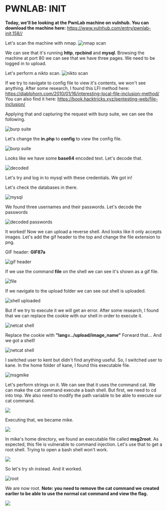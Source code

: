 # PWNLAB: INIT
**Today, we'll be looking at the PwnLab machine on vulnhub.
You can download the machine here:**
<https://www.vulnhub.com/entry/pwnlab-init,158//>

Let's scan the machine with nmap.
![nmap scan](https://raw.githubusercontent.com/user3016/vulnhub-writepus/main/pwnlab/pics/pic1.jpg)

We can see that it's running **http**, **rpcbind** and **mysql**.
Browsing the machine at port 80 we can see that we have three pages.
We need to be logged in to upload.

Let's perform a nikto scan. 
![nikto scan](https://raw.githubusercontent.com/user3016/vulnhub-writepus/main/pwnlab/pics/pic2.png)


If we try to navigate to config file to view it's contents, we won't see anything.
After some research, I found this LFI method here:
<https://diablohorn.com/2010/01/16/interesting-local-file-inclusion-method/>
You can also find it here: <https://book.hacktricks.xyz/pentesting-web/file-inclusion/>

Applying that and capturing the request with burp suite, we can see the following.

![burp suite](https://raw.githubusercontent.com/user3016/vulnhub-writepus/main/pwnlab/pics/pic3.png)

Let's change the **in.php** to **config** to view the config file.

![burp suite](https://raw.githubusercontent.com/user3016/vulnhub-writepus/main/pwnlab/pics/pic4.png)

Looks like we have some **base64** encoded text.
Let's decode that.

![decoded](https://raw.githubusercontent.com/user3016/vulnhub-writepus/main/pwnlab/pics/pic5.png)

Let's try and log in to mysql with these credentials.
We got in!

Let's check the databases in there.

![mysql](https://raw.githubusercontent.com/user3016/vulnhub-writepus/main/pwnlab/pics/pic6.png)

We found three usernames and their passwords.
Let's decode the passwords

![decoded passwords](https://raw.githubusercontent.com/user3016/vulnhub-writepus/main/pwnlab/pics/pic7.png)

It worked! 
Now we can upload a reverse shell.
And looks like it only accepts images.
Let's add the gif header to the top and change the file extension to png.

GIF header: **GIF87a**

![gif header](https://raw.githubusercontent.com/user3016/vulnhub-writepus/main/pwnlab/pics/pic8.png)

If we use the command **file** on the shell we can see it's shown as a gif file.

![file](https://raw.githubusercontent.com/user3016/vulnhub-writepus/main/pwnlab/pics/pic9.png)

If we navigate to the upload folder we can see out shell is uploaded.

![shell uploaded](https://raw.githubusercontent.com/user3016/vulnhub-writepus/main/pwnlab/pics/pic10.png)

But if we try to execute it we will get an error.
After some research, I found that we can replace the cookie with our shell in order to execute it.

![netcat shell](https://raw.githubusercontent.com/user3016/vulnhub-writepus/main/pwnlab/pics/pic11.png)

Replace the cookie with **"lang=../upload/image_name"**
Forward that...
And we got a shell!

![netcat shell](https://raw.githubusercontent.com/user3016/vulnhub-writepus/main/pwnlab/pics/pic12.png)

I switched user to kent but didn't find anything useful.
So, I switched user to kane.
In the home folder of kane, I found this executable file.

![msgmike](https://raw.githubusercontent.com/user3016/vulnhub-writepus/main/pwnlab/pics/pic13.png)

Let's perform strings on it.
We can see that it uses the command cat.
We can make the cat command execute a bash shell.
But first, we need to cd into tmp.
We also need to modify the path variable to be able to execute our cat command.

![](https://raw.githubusercontent.com/user3016/vulnhub-writepus/main/pwnlab/pics/pic14.png)

Executing that, we became mike.

![](https://raw.githubusercontent.com/user3016/vulnhub-writepus/main/pwnlab/pics/pic15.png)

In mike's home directory, we found an executable file called **msg2root**.
As expected, this file is vulnerable to command injection.
Let's use that to get a root shell.
Trying to open a bash shell won't work.

![](https://raw.githubusercontent.com/user3016/vulnhub-writepus/main/pwnlab/pics/pic16.png)

So let's try sh instead.
And it worked.

![root](https://raw.githubusercontent.com/user3016/vulnhub-writepus/main/pwnlab/pics/pic17.png)

We are now root.
**Note: you need to remove the cat command we created earlier to be able to use the normal cat command and view the flag.**

![](https://raw.githubusercontent.com/user3016/vulnhub-writepus/main/pwnlab/pics/pic18.png)
